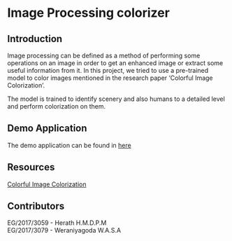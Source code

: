 # Image Processing colorizer

## Introduction

Image processing can be defined as a method of performing some operations on an image in order to get an enhanced image or extract some useful information from it. In this project, we tried to use a pre-trained model to color images mentioned in the research paper ‘Colorful Image Colorization’.  

The model is trained to identify scenery and also humans to a detailed level and perform colorization on them.

## Demo Application

The demo application can be found in [here](https://share.streamlit.io/sahanaka/image_processing_colorizer/main/app.py)

## Resources

[Colorful Image Colorization](https://richzhang.github.io/colorization/)

## Contributors

EG/2017/3059 - Herath H.M.D.P.M  
EG/2017/3079 - Weraniyagoda W.A.S.A






